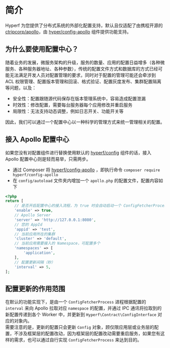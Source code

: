 # 简介

Hyperf 为您提供了分布式系统的外部化配置支持，默认且仅适配了由携程开源的 [ctripcorp/apollo](https://github.com/ctripcorp/apollo)，由 [hyper/config-apollo](https://github.com/hyperf-cloud/config-apollo) 组件提供功能支持。   

## 为什么要使用配置中心？

随着业务的发展，微服务架构的升级，服务的数量、应用的配置日益增多（各种微服务、各种服务器地址、各种参数），传统的配置文件方式和数据库的方式已经可能无法满足开发人员对配置管理的要求，同时对于配置的管理可能还会牵涉到 ACL 权限管理、配置版本管理和回滚、格式验证、配置灰度发布、集群配置隔离等问题，以及：

- 安全性：配置跟随源代码保存在版本管理系统中，容易造成配置泄漏
- 时效性：修改配置，需要每台服务器每个应用修改并重启服务
- 局限性：无法支持动态调整，例如日志开关、功能开关等   

因此，我们可以通过一个配置中心以一种科学的管理方式来统一管理相关的配置。

## 接入 Apollo 配置中心

如果您没有对配置组件进行替换使用默认的 [hyperf/config](https://github.com/hyperf-cloud/config) 组件的话，接入 Apollo 配置中心则是轻而易举，只需两步。
- 通过 Composer 将 [hyperf/config-apollo](https://github.com/hyperf-cloud/config-apollo) ，即执行命令 `composer require hyperf/config-apollo`
- 在 `config/autoload` 文件夹内增加一个 `apollo.php` 的配置文件，配置内容如下
```php
<?php
return [
    // 是否开启配置中心的接入流程，为 true 时会自动启动一个 ConfigFetcherProcess 进程用于更新配置
    'enable' => true,
    // Apollo Server
    'server' => 'http://127.0.0.1:8080',
    // 您的 AppId
    'appid' => 'test',
    // 当前应用所在的集群
    'cluster' => 'default',
    // 当前应用需要接入的 Namespace，可配置多个
    'namespaces' => [
        'application',
    ],
    // 配置更新间隔（秒）
    'interval' => 5,
];
```

## 配置更新的作用范围

在默认的功能实现下，是由一个 `ConfigFetcherProcess` 进程根据配置的 `interval` 来向 Apollo 拉取对应 `namespace` 的配置，并通过 IPC 通讯将拉取到的新配置传递到各个 Worker 中，并更新到 `Hyperf\Contract\ConfigInterface` 对应的对象内。   
需要注意的是，更新的配置只会更新 `Config` 对象，顾仅限应用层或业务层的配置，不涉及框架层的配置改动，因为框架层的配置改动需要重启服务，如果您有这样的需求，也可以通过自行实现 `ConfigFetcherProcess` 来达到目的。